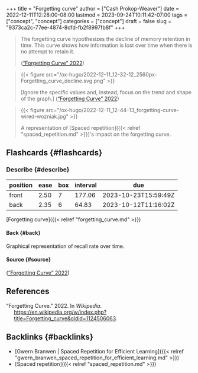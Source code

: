 +++
title = "Forgetting curve"
author = ["Cash Prokop-Weaver"]
date = 2022-12-11T12:28:00-08:00
lastmod = 2023-09-24T10:11:42-07:00
tags = ["concept", "concept"]
categories = ["concept"]
draft = false
slug = "9373ca2c-77ee-4874-8dfd-fb2f8997fb8f"
+++

> The forgetting curve hypothesizes the decline of memory retention in time. This curve shows how information is lost over time when there is no attempt to retain it.
>
> (<a href="#citeproc_bib_item_1">“Forgetting Curve” 2022</a>)

<!--quoteend-->

> {{< figure src="/ox-hugo/2022-12-11_12-32-12_2560px-Forgetting_curve_decline.svg.png" >}}
>
> [Ignore the specific values and, instead, focus on the trend and shape of the graph.]
> (<a href="#citeproc_bib_item_1">“Forgetting Curve” 2022</a>)

<!--quoteend-->

> {{< figure src="/ox-hugo/2022-12-11_12-44-13_forgetting-curve-wired-wozniak.jpg" >}}
>
> A representation of [Spaced repetition]({{< relref "spaced_repetition.md" >}})'s impact on the forgetting curve.


## Flashcards {#flashcards}


### Describe {#describe}

| position | ease | box | interval | due                  |
|----------|------|-----|----------|----------------------|
| front    | 2.50 | 7   | 177.06   | 2023-10-23T15:59:49Z |
| back     | 2.35 | 6   | 64.83    | 2023-10-12T11:16:02Z |

[Forgetting curve]({{< relref "forgetting_curve.md" >}})


#### Back {#back}

Graphical representation of recall rate over time.


#### Source {#source}

(<a href="#citeproc_bib_item_1">“Forgetting Curve” 2022</a>)

## References

<style>.csl-entry{text-indent: -1.5em; margin-left: 1.5em;}</style><div class="csl-bib-body">
  <div class="csl-entry"><a id="citeproc_bib_item_1"></a>“Forgetting Curve.” 2022. In <i>Wikipedia</i>. <a href="https://en.wikipedia.org/w/index.php?title=Forgetting_curve&oldid=1124506063">https://en.wikipedia.org/w/index.php?title=Forgetting_curve&#38;oldid=1124506063</a>.</div>
</div>


## Backlinks {#backlinks}

-   [Gwern Branwen | Spaced Repetition for Efficient Learning]({{< relref "gwern_branwen_spaced_repetition_for_efficient_learning.md" >}})
-   [Spaced repetition]({{< relref "spaced_repetition.md" >}})
